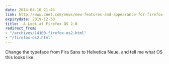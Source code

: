 ```yaml
---
date: 2014-04-10 21:43
link: http://www.cnet.com/news/new-features-and-appearance-for-firefox-os-2-0-emerge/
expirydate: 2019-12-30
title:  A Look at Firefox OS 2.0
redirect_from:
- "/archives/14100-firefox-os2.html"
- "/firefox-os2.html"
---
```



Change the typeface from Fira Sans to Helvetica Neue, and tell me what OS this looks like. 
